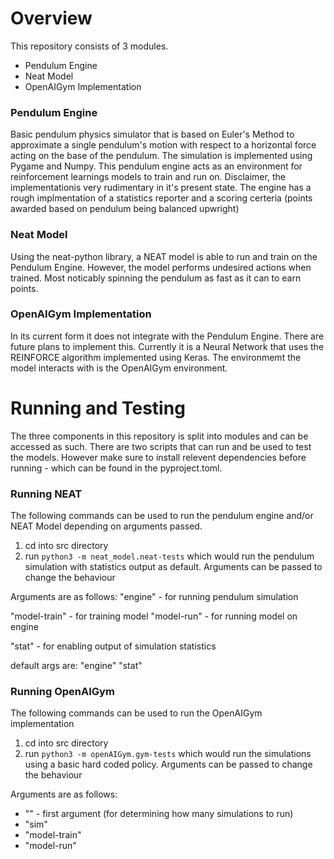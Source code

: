# Overview
This repository consists of 3 modules. 
- Pendulum Engine
- Neat Model
- OpenAIGym Implementation

### Pendulum Engine
Basic pendulum physics simulator that is based on Euler's Method to approximate a single pendulum's motion with respect to a horizontal force acting on the base of the pendulum. 
The simulation is implemented using Pygame and Numpy. This pendulum engine acts as an environment for reinforcement learnings models to train and run on. Disclaimer, the implementationis very rudimentary in it's present state. The engine has a rough implmentation of a statistics reporter and a scoring certeria (points awarded based on pendulum being balanced upwright)

### Neat Model 
Using the neat-python library, a NEAT model is able to run and train on the Pendulum Engine. However, the model performs undesired actions when trained. Most noticably spinning the pendulum as fast as it can to earn points. 

### OpenAIGym Implementation
In its current form it does not integrate with the Pendulum Engine. There are future plans to implement this. Currently it is a Neural Network that uses the REINFORCE algorithm implemented using Keras.
The environmemt the model interacts with is the OpenAIGym environment. 

# Running and Testing
The three components in this repository is split into modules and can be accessed as such. There are two scripts that can run and be used to test the models. However make sure to install relevent dependencies before running - which can be found in the pyproject.toml.  

### Running NEAT
The following commands can be used to run the pendulum engine and/or NEAT Model depending on arguments passed. 
1. cd into src directory
2. run `python3 -m neat_model.neat-tests` which would run the pendulum simulation with statistics output as default. Arguments can be passed to change the behaviour

Arguments are as follows:
"engine" - for running pendulum simulation

"model-train" - for training model
"model-run" - for running model on engine

"stat" - for enabling output of simulation statistics 

default  args are: "engine" "stat"

### Running OpenAIGym
The following commands can be used to run the OpenAIGym implementation
1. cd into src directory
2. run `python3 -m openAIGym.gym-tests` which would run the simulations using a basic hard coded policy. Arguments can be passed to change the behaviour

Arguments are as follows:
- "<num>" - first argument (for determining how many simulations to run)
- "sim"
- "model-train"
- "model-run"

